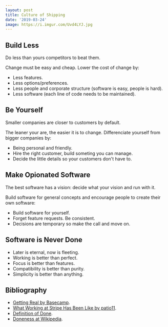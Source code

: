 ```yaml
---
layout: post
title: Culture of Shipping
date: '2019-03-24'
image: https://i.imgur.com/Uvd4LYJ.jpg
---
```


## Build Less

Do less than yours competitors to beat them.

Change must be easy and cheap. Lower the cost of change by:

* Less features.
* Less options/preferences.
* Less people and corporate structure (software is easy, people is hard).
* Less software (each line of code needs to be maintained).

## Be Yourself

Smaller companies are closer to customers by default.

The leaner your are, the easier it is to change. Differenciate yourself from bigger companies by:

* Being personal and friendly.
* Hire the right customer, build someting you can manage.
* Decide the little details so your customers don't have to.

## Make Opionated Software

The best software has a vision: decide what your vision and run with it.

Build software for general concepts and encourage people to create their own software:

* Build software for yourself.
* Forget feature requests. Be consistent.
* Decisions are temporary so make the call and move on.

## Software is Never Done

* Later is eternal, now is fleeting.
* Working is better than perfect.
* Focus is better than features.
* Compatibility is better than purity.
* Simplicity is better than anything.

## Bibliography

* [Getting Real by Basecamp](https://basecamp.com/books/getting-real).
* [What Working at Stripe Has Been Like by patio11](https://news.ycombinator.com/item?id=19422833).
* [Definition of Done](https://github.com/dwyl/definition-of-done).
* [Doneness at Wikipedia](https://en.wikipedia.org/wiki/Doneness).
